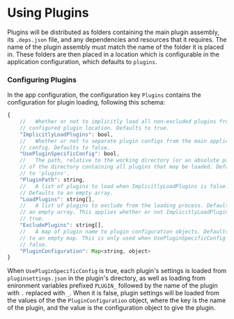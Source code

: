 ﻿# Using Plugins

Plugins will be distributed as folders containing the main plugin assembly, its `.deps.json` file, and any dependencies and resources that it
requires. The name of the plugin assembly must match the name of the folder it is placed in. These folders are then placed in a location which is
configurable in the application configuration, which defaults to `plugins`.

### Configuring Plugins

In the app configuration, the configuration key `Plugins` contains the configuration for plugin loading, following this schema:
```js
{
    //   Whether or not to implicitly load all non-excluded plugins from the
    // configured plugin location. Defaults to true.
    "ImplicitlyLoadPlugins": bool,
    //   Whether or not to separate plugin configs from the main application
    // config. Defaults to false.
    "UsePluginSpecificConfig": bool,
    //   The path, relative to the working directory (or an absolute path),
    // of the directory containing all plugins that may be loaded. Defaults
    // to 'plugins'.
    "PluginPath": string,
    //   A list of plugins to load when ImplicitlyLoadPlugins is false.
    // Defaults to an empty array.
    "LoadPlugins": string[],
    //   A list of plugins to exclude from the loading process. Defaults to
    // an empty array. This applies whether or not ImplicitlyLoadPlugins is
    // true.
    "ExcludePlugins": string[],
    //   A map of plugin name to plugin configuration objects. Defaults
    // to an empty map. This is only used when UsePluginSpecificConfig is
    // false.
    "PluginConfiguration": Map<string, object>
}
```

When `UsePluginSpecificConfig` is true, each plugin's settings is loaded from `pluginsettings.json` in the plugin's directory, as well as loading
from enironment variables prefixed `PLUGIN_` followed by the name of the plugin with `.` replaced with `_`. When it is false, plugin settings will be
loaded from the values of the the `PluginConfiguration` object, where the key is the name of the plugin, and the value is the configuration object
to give the plugin.